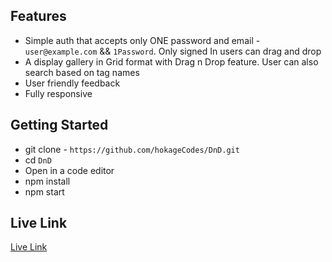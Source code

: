 ## Features

- Simple auth that accepts only ONE password and email - `user@example.com` && `1Password`. Only signed In users can drag and drop
- A display gallery in Grid format with Drag n Drop feature. User can also search based on tag names
- User friendly feedback
- Fully responsive

## Getting Started
- git clone - `https://github.com/hokageCodes/DnD.git` 
- cd `DnD`
- Open in a code editor
- npm install
- npm start

## Live Link
[Live Link](https://dnd-horla.netlify.app/)